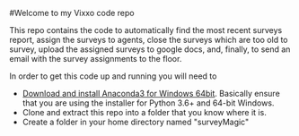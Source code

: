 #Welcome to my Vixxo code repo

This repo contains the code to automatically find the most recent surveys report,
assign the surveys to agents, close the surveys which are too old to survey, upload
the assigned surveys to google docs, and, finally, to send an email with the 
survey assignments to the floor. 

In order to get this code up and running you will need to 

* [Download and install Anaconda3
for Windows 64bit](https://www.continuum.io/downloads). Basically ensure that you are using
the installer for Python 3.6+ and 64-bit Windows.
* Clone and extract this repo into a folder that you know where it is. 
* Create a folder in your home directory named "surveyMagic"
